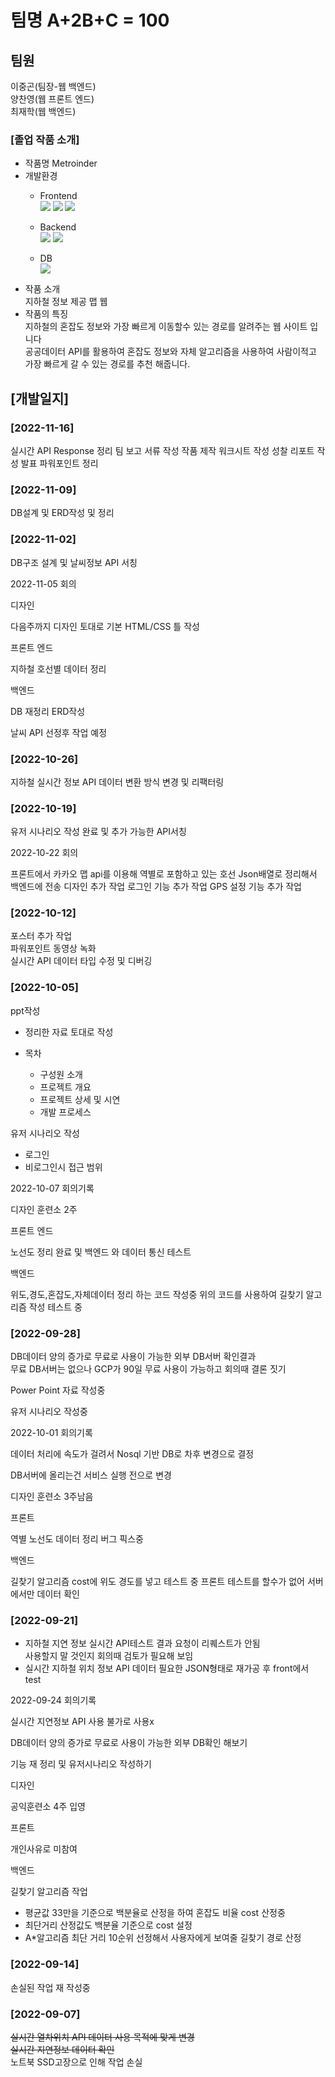 # 팀명 A+2B+C = 100

## 팀원

이중곤(팀장-웹 백엔드)  
양찬영(웹 프론트 엔드)  
최재학(웹 백엔드)

### [졸업 작품 소개]
* 작품명
  Metroinder
* 개발환경
    + Frontend   
      <img src="https://img.shields.io/badge/html5-E34F26?style=for-the-badge&logo=html5&logoColor=white">
      <img src="https://img.shields.io/badge/css-1572B6?style=for-the-badge&logo=css3&logoColor=white">
      <img src="https://img.shields.io/badge/javascript-F7DF1E?style=for-the-badge&logo=javascript&logoColor=black">

    + Backend    
      <img src="https://img.shields.io/badge/java-007396?style=for-the-badge&logo=java&logoColor=white">
      <img src="https://img.shields.io/badge/springboot-6DB33F?style=for-the-badge&logo=springboot&logoColor=white">

    + DB  
      <img src="https://img.shields.io/badge/mysql-4479A1?style=for-the-badge&logo=mysql&logoColor=white">
* 작품 소개  
  지하철 정보 제공 맵 웹
* 작품의 특징  
  지하철의 혼잡도 정보와 가장 빠르게 이동할수 있는 경로를 알려주는 웹 사이트 입니다  
  공공데이터 API를 활용하여 혼잡도 정보와 자체 알고리즘을 사용하여 사람이적고 가장 빠르게 갈 수 있는 경로를 추천 해줍니다.
## [개발일지]

### [2022-11-16]
실시간 API Response 정리
팀 보고 서류 작성
작품 제작 워크시트 작성
성찰 리포트 작성
발표 파워포인트 정리

### [2022-11-09]
DB설계 및 ERD작성 및 정리
### [2022-11-02]
DB구조 설계 및 날씨정보 API 서칭

2022-11-05 회의

디자인 

다음주까지 디자인 토대로 기본 HTML/CSS 틀 작성

프론트 엔드

지하철 호선별 데이터 정리

백엔드

DB 재정리 ERD작성

날씨 API 선정후 작업 예정

### [2022-10-26]
지하철 실시간 정보 API 데이터 변환 방식 변경 및 리팩터링
### [2022-10-19]
유저 시나리오 작성 완료 및 추가 가능한 API서칭

2022-10-22 회의

프론트에서 카카오 맵 api를 이용해 역별로 포함하고 있는 호선 Json배열로 정리해서 백엔드에 전송
디자인 추가 작업
로그인 기능 추가 작업
GPS 설정 기능 추가 작업

### [2022-10-12]
포스터 추가 작업  
파워포인트 동영상 녹화  
실시간 API 데이터 타입 수정 및 디버깅
### [2022-10-05]
ppt작성
  + 정리한 자료 토대로 작성
  
  + 목차
    + 구성원 소개
    + 프로젝트 개요
    + 프로젝트 상세 및 시연
    + 개발 프로세스
  
유저 시나리오 작성
  + 로그인 
  + 비로그인시 접근 범위
  
2022-10-07 회의기록

디자인
훈련소 2주

프론트 엔드

노선도 정리 완료 및 백엔드 와 데이터 통신 테스트

백엔드

위도,경도,혼잡도,자체데이터 정리 하는 코드 작성중
위의 코드를 사용하여 길찾기 알고리즘 작성 테스트 중

### [2022-09-28]
DB데이터 양의 증가로 무료로 사용이 가능한 외부 DB서버 확인결과   
무료 DB서버는 없으나 GCP가 90일 무료 사용이 가능하고 회의때 결론 짓기
  
Power Point 자료 작성중

유저 시나리오 작성중

2022-10-01 회의기록

데이터 처리에 속도가 걸려서 Nosql 기반 DB로 차후 변경으로 결정

DB서버에 올리는건 서비스 실행 전으로 변경

디자인
훈련소 3주남음


프론트

역별 노선도 데이터 정리
버그 픽스중


백엔드

길찾기 알고리즘 cost에 위도 경도를 넣고 테스트 중 프론트 테스트를 할수가 없어 
서버에서만 데이터 확인


### [2022-09-21]
* 지하철 지연 정보 실시간 API테스트 결과 요청이 리퀘스트가 안됨  
사용할지 말 것인지 회의때 검토가 필요해 보임
* 실시간 지하철 위치 정보 API 데이터 필요한 JSON형태로 재가공 후 front에서 test


2022-09-24 회의기록

실시간 지연정보 API 사용 불가로 사용x

DB데이터 양의 증가로 무료로 사용이 가능한
외부 DB확인 해보기

기능 재 정리 및 유저시나리오 작성하기

디자인

공익훈련소 4주 입영

프론트

개인사유로 미참여

백엔드

길찾기 알고리즘 작업
* 평균값 33만을 기준으로 백분율로 산정을 하여 혼잡도 비율 cost 산정중
* 최단거리 산정값도 백분율 기준으로 cost 설정
* A*알고리즘 최단 거리 10순위 선정해서 사용자에게 보여줄 길찾기 경로 산정

### [2022-09-14]
손실된 작업 재 작성중

### [2022-09-07]
~~실시간 열차위치 API 데이터 사용 목적에 맞게 변경~~     
~~실시간 지연정보 데이터 확인~~   
노트북 SSD고장으로 인해 작업 손실

